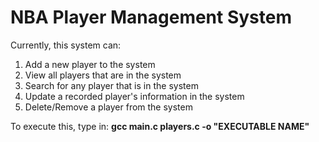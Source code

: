 # NBA Player Management System
Currently, this system can:
1. Add a new player to the system
2. View all players that are in the system
3. Search for any player that is in the system
4. Update a recorded player's information in the system
5. Delete/Remove a player from the system

To execute this, type in:
**gcc main.c players.c -o "EXECUTABLE NAME"**